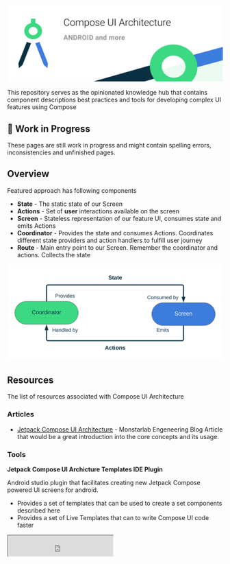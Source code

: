 ![logo](assets/header.jpg)

This repository serves as the opinionated knowledge hub that contains component descriptions best practices and tools for  developing complex UI features using Compose

##  🚧 Work in Progress ##
These pages are still work in progress and might contain spelling errors, inconsistencies and unfinished pages. 

## Overview 
Featured approach has following components

- **State** - The static state of our Screen
- **Actions** - Set of **user** interactions available on the screen
- **Screen** - Stateless representation of our feature UI, consumes state and emits Actions
- **Coordinator** - Provides the state and consumes Actions. Coordinates different state providers and action handlers to fulfill user journey
- **Route** - Main entry point to our Screen. Remember the coordinator and actions. Collects the state

![](assets/data_flow.svg)


## Resources
The list of resources associated with Compose UI Architecture

### Articles
- [Jetpack Compose UI Architecture](https://engineering.monstar-lab.com/en/post/2023/07/14/Jetpack-Compose-UI-Architecture/) - Monstarlab Engeneering Blog Article that would be a great introduction into the core concepts and its usage.
  
### Tools

**Jetpack Compose UI Archicture Templates IDE Plugin**

Android studio plugin that facilitates creating new Jetpack Compose powered UI screens for android. 

- Provides a set of templates that can be used to create a set components described here 
- Provides a set of Live Templates that can to write Compose UI code faster

<iframe width="245px" height="48px" src="https://plugins.jetbrains.com/embeddable/install/19034"></iframe>
